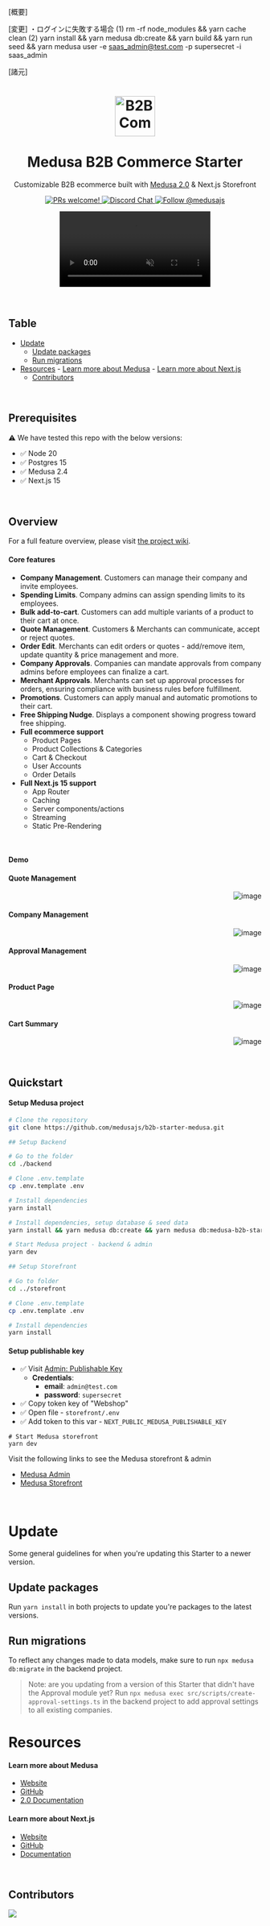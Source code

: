 [概要]

[変更]
・ログインに失敗する場合
(1)
rm -rf node_modules && yarn cache clean
(2)
yarn install && yarn medusa db:create && yarn build && yarn run seed && yarn
  medusa user -e saas_admin@test.com -p supersecret -i saas_admin

[諸元]
<h1 align="center">
  <a href="http://www.amitmerchant.com/electron-markdownify"><img src="https://github.com/user-attachments/assets/38ba3a7b-e07b-4117-8187-7b171eae3769" alt="B2B Commerce Starter" width="80" height="80"></a>
  <br>
  <br>
  Medusa B2B Commerce Starter
  <br>
</h1>

<p align="center">Customizable B2B ecommerce built with <a href="https://medusajs.com/" target="_blank">Medusa 2.0</a> & Next.js Storefront</p>

<p align="center">
  <a href="https://github.com/medusajs/medusa/blob/master/CONTRIBUTING.md">
    <img src="https://img.shields.io/badge/PRs-welcome-brightgreen.svg?style=flat" alt="PRs welcome!" />
  </a>
    
  <a href="https://discord.gg/xpCwq3Kfn8">
    <img src="https://img.shields.io/badge/chat-on%20discord-7289DA.svg" alt="Discord Chat" />
  </a>

  <a href="https://twitter.com/intent/follow?screen_name=medusajs">
    <img src="https://img.shields.io/twitter/follow/medusajs.svg?label=Follow%20@medusajs" alt="Follow @medusajs" />
  </a>
</p>

<p align="center">
  <video src="https://github.com/user-attachments/assets/833b26a5-4b52-447f-ac30-6ae02cbe8f05" controls="controls" muted="muted" playsinline="playsinline">
</video>
</p>

<br>

## Table

- [Update](#update)
  - [Update packages](#update-packages)
  - [Run migrations](#run-migrations)
- [Resources](#resources)
      - [Learn more about Medusa](#learn-more-about-medusa)
      - [Learn more about Next.js](#learn-more-about-nextjs)
  - [Contributors](#contributors)

&nbsp;

## Prerequisites

⚠️ We have tested this repo with the below versions:

- ✅ Node 20
- ✅ Postgres 15
- ✅ Medusa 2.4
- ✅ Next.js 15

&nbsp;

## Overview
For a full feature overview, please visit [the project wiki](https://github.com/medusajs/b2b-starter-medusa/wiki).

#### Core features

- **Company Management**. Customers can manage their company and invite employees.
- **Spending Limits**. Company admins can assign spending limits to its employees.
- **Bulk add-to-cart**. Customers can add multiple variants of a product to their cart at once.
- **Quote Management**. Customers & Merchants can communicate, accept or reject quotes.
- **Order Edit**. Merchants can edit orders or quotes - add/remove item, update quantity & price management and more.
- **Company Approvals**. Companies can mandate approvals from company admins before employees can finalize a cart.
- **Merchant Approvals**. Merchants can set up approval processes for orders, ensuring compliance with business rules before fulfillment.
- **Promotions**. Customers can apply manual and automatic promotions to their cart.
- **Free Shipping Nudge**. Displays a component showing progress toward free shipping.
- **Full ecommerce support**
  - Product Pages
  - Product Collections & Categories
  - Cart & Checkout
  - User Accounts
  - Order Details
- **Full Next.js 15 support**
  - App Router
  - Caching
  - Server components/actions
  - Streaming
  - Static Pre-Rendering

&nbsp;

#### Demo

#### Quote Management

<img align="right" src="https://github.com/user-attachments/assets/110c99e8-18ba-49e5-8955-84a058b597c7" alt="image" style=: />
&nbsp;

#### Company Management

<img align="right" src="https://github.com/user-attachments/assets/361702ce-d491-4509-a930-4361ab3b4126" alt="image" style=: />
&nbsp;

#### Approval Management

<img align="right" src="https://github.com/user-attachments/assets/b93b7b94-41a9-4c5f-bd6b-abf87492ed46" alt="image" style=: />
&nbsp;

#### Product Page

<img align="right" src="https://github.com/user-attachments/assets/2cd8a3ff-5999-49af-890a-4bac7b6f2f15" alt="image" style=: />
&nbsp;

#### Cart Summary

<img align="right" src="https://github.com/user-attachments/assets/095f5565-992e-4c74-acdc-a44bd905e59b" alt="image" style=: />
&nbsp;

&nbsp;

## Quickstart

#### Setup Medusa project

```bash
# Clone the repository
git clone https://github.com/medusajs/b2b-starter-medusa.git

## Setup Backend

# Go to the folder
cd ./backend

# Clone .env.template
cp .env.template .env

# Install dependencies
yarn install

# Install dependencies, setup database & seed data
yarn install && yarn medusa db:create && yarn medusa db:medusa-b2b-starter && yarn run seed && yarn medusa user -e admin@test.com -p supersecret -i admin

# Start Medusa project - backend & admin
yarn dev

## Setup Storefront

# Go to folder
cd ../storefront

# Clone .env.template
cp .env.template .env

# Install dependencies
yarn install
```

#### Setup publishable key

- ✅ Visit [Admin: Publishable Key](http://localhost:9000/app/settings/publishable-api-keys)
  - <b>Credentials</b>:
    - <b>email</b>: `admin@test.com`
    - <b>password</b>: `supersecret`
- ✅ Copy token key of "Webshop"
- ✅ Open file - `storefront/.env`
- ✅ Add token to this var - `NEXT_PUBLIC_MEDUSA_PUBLISHABLE_KEY`

```
# Start Medusa storefront
yarn dev
```

Visit the following links to see the Medusa storefront & admin

- [Medusa Admin](http://localhost:9000/app)
- [Medusa Storefront](http://localhost:8000)

&nbsp;

# Update

Some general guidelines for when you're updating this Starter to a newer version.

## Update packages

Run `yarn install` in both projects to update you're packages to the latest versions.

## Run migrations

To reflect any changes made to data models, make sure to run `npx medusa db:migrate` in the backend project.

> Note: are you updating from a version of this Starter that didn't have the Approval module yet? Run `npx medusa exec src/scripts/create-approval-settings.ts` in the backend project to add approval settings to all existing companies.

# Resources

#### Learn more about Medusa

- [Website](https://www.medusajs.com/)
- [GitHub](https://github.com/medusajs)
- [2.0 Documentation](https://docs.medusajs.com/v2)

#### Learn more about Next.js

- [Website](https://nextjs.org/)
- [GitHub](https://github.com/vercel/next.js)
- [Documentation](https://nextjs.org/docs)

&nbsp;

## Contributors

<a href = "https://github.com/medusajs/b2b-starter-medusa/graphs/contributors">
  <img src = "https://contrib.rocks/image?repo=medusajs/b2b-starter-medusa"/>
</a>
